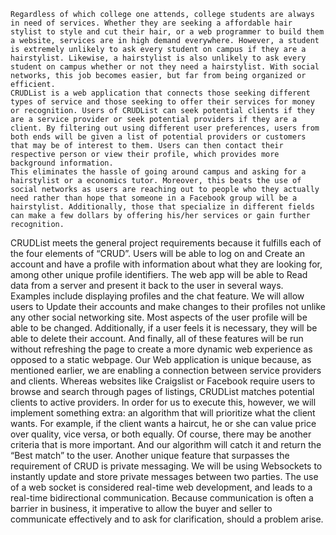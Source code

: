 	Regardless of which college one attends, college students are always in need of services. Whether they are seeking a affordable hair stylist to style and cut their hair, or a web programmer to build them a website, services are in high demand everywhere. However, a student is extremely unlikely to ask every student on campus if they are a hairstylist. Likewise, a hairstylist is also unlikely to ask every student on campus whether or not they need a hairstylist. With social networks, this job becomes easier, but far from being organized or efficient.
	CRUDList is a web application that connects those seeking different types of service and those seeking to offer their services for money or recognition. Users of CRUDList can seek potential clients if they are a service provider or seek potential providers if they are a client. By filtering out using different user preferences, users from both ends will be given a list of potential providers or customers that may be of interest to them. Users can then contact their respective person or view their profile, which provides more background information.
	This eliminates the hassle of going around campus and asking for a hairstylist or a economics tutor. Moreover, this beats the use of social networks as users are reaching out to people who they actually need rather than hope that someone in a Facebook group will be a hairstylist. Additionally, those that specialize in different fields can make a few dollars by offering his/her services or gain further recognition.
CRUDList meets the general project requirements because it fulfills each of the four elements of “CRUD”. Users will be able to log on and Create an account and have a profile with information about what they are looking for, among other unique profile identifiers. The web app will be able to Read data from a server and present it back to the user in several ways. Examples include displaying profiles and the chat feature. We will allow users to Update their accounts and make changes to their profiles not unlike any other social networking site. Most aspects of the user profile will be able to be changed. Additionally, if a user feels it is necessary, they will be able to delete their account. And finally, all of these features will be run without refreshing the page to create a more dynamic web experience as opposed to a static webpage. 
	Our Web application is unique because, as mentioned earlier, we are enabling a connection between service providers and clients. Whereas websites like Craigslist or Facebook require users to browse and search through pages of listings, CRUDList matches potential clients to active providers. In order for us to execute this, however, we will implement something extra: an algorithm that will prioritize what the client wants. For example, if the client wants a haircut, he or she can value price over quality, vice versa, or both equally. Of course, there may be another criteria that is more important. And our algorithm will catch it and return the “Best match” to the user.
	Another unique feature that surpasses the requirement of CRUD is private messaging. We will be using Websockets to instantly update and store private messages between two parties. The use of a web socket is considered real-time web development, and leads to a real-time bidirectional communication. Because communication is often a barrier in business, it imperative to allow the buyer and seller to communicate effectively and to ask for clarification, should a problem arise.
